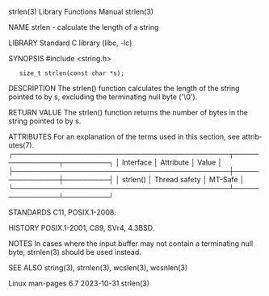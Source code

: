 strlen(3)                  Library Functions Manual                  strlen(3)

NAME
       strlen - calculate the length of a string

LIBRARY
       Standard C library (libc, -lc)

SYNOPSIS
       #include <string.h>

       size_t strlen(const char *s);

DESCRIPTION
       The strlen() function calculates the length of the string pointed to by
       s, excluding the terminating null byte ('\0').

RETURN VALUE
       The strlen() function returns the number of bytes in the string pointed
       to by s.

ATTRIBUTES
       For  an  explanation  of  the  terms  used in this section, see attrib‐
       utes(7).
       ┌───────────────────────────────────────────┬───────────────┬─────────┐
       │ Interface                                 │ Attribute     │ Value   │
       ├───────────────────────────────────────────┼───────────────┼─────────┤
       │ strlen()                                  │ Thread safety │ MT-Safe │
       └───────────────────────────────────────────┴───────────────┴─────────┘

STANDARDS
       C11, POSIX.1-2008.

HISTORY
       POSIX.1-2001, C89, SVr4, 4.3BSD.

NOTES
       In cases where the input buffer may  not  contain  a  terminating  null
       byte, strnlen(3) should be used instead.

SEE ALSO
       string(3), strnlen(3), wcslen(3), wcsnlen(3)

Linux man-pages 6.7               2023-10-31                         strlen(3)
